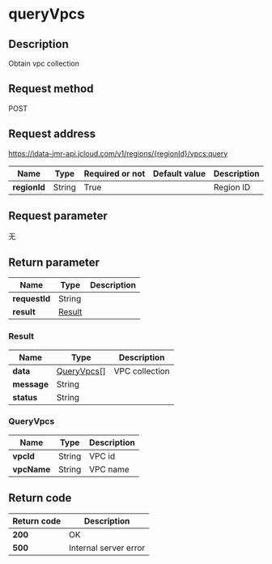 # queryVpcs


## Description
Obtain vpc collection

## Request method
POST

## Request address
https://idata-jmr-api.jcloud.com/v1/regions/{regionId}/vpcs:query

|Name|Type|Required or not|Default value|Description|
|---|---|---|---|---|
|**regionId**|String|True||Region ID|

## Request parameter
无


## Return parameter
|Name|Type|Description|
|---|---|---|
|**requestId**|String||
|**result**|[Result](##Result)||


### <a name="Result">Result</a>
|Name|Type|Description|
|---|---|---|
|**data**|[QueryVpcs[]](##QueryVpcs)|VPC collection|
|**message**|String||
|**status**|String||
### <a name="QueryVpcs">QueryVpcs</a>
|Name|Type|Description|
|---|---|---|
|**vpcId**|String|VPC id|
|**vpcName**|String|VPC name|

## Return code
|Return code|Description|
|---|---|
|**200**|OK|
|**500**|Internal server error|
